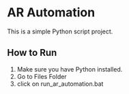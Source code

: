 # AR Automation

This is a simple Python script project.
## How to Run

1. Make sure you have Python installed.
2. Go to Files Folder
3. click on run_ar_automation.bat
